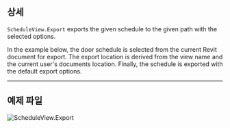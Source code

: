 ## 상세
`ScheduleView.Export` exports the given schedule to the given path with the selected options.

In the example below, the door schedule is selected from the current Revit document for export. The export location is derived from the view name and the current user's documents location. Finally, the schedule is exported with the default export options.
___
## 예제 파일

![ScheduleView.Export](./Revit.Elements.Views.ScheduleView.Export_img.jpg)

